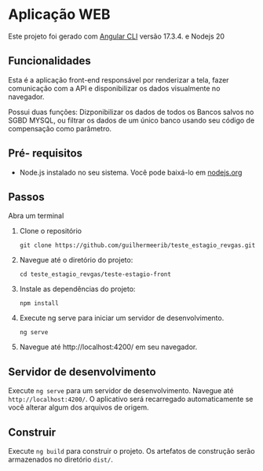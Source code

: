 # Aplicação WEB

Este projeto foi gerado com [Angular CLI](https://github.com/angular/angular-cli) versão 17.3.4. e Nodejs 20

## Funcionalidades

Esta é a aplicação front-end responsável por renderizar a tela, fazer comunicação com a API e disponibilizar os dados visualmente no navegador.

Possui duas funções:
Dizponibilizar os dados de todos os Bancos salvos no SGBD MYSQL, ou filtrar os dados de um único banco usando seu código de compensação como parâmetro.

## Pré- requisitos

- Node.js instalado no seu sistema. Você pode baixá-lo em [nodejs.org](https://nodejs.org/)

## Passos

 Abra um terminal

1. Clone o repositório

    `git clone https://github.com/guilhermeerib/teste_estagio_revgas.git`

2. Navegue até o diretório do projeto:

    `cd teste_estagio_revgas/teste-estagio-front`

3. Instale as dependências do projeto:

    `npm install`

4. Execute ng serve para iniciar um servidor de desenvolvimento.

    `ng serve`

5. Navegue até http://localhost:4200/ em seu navegador.

## Servidor de desenvolvimento

Execute `ng serve` para um servidor de desenvolvimento. Navegue até `http://localhost:4200/`. O aplicativo será recarregado automaticamente se você alterar algum dos arquivos de origem.

## Construir

Execute `ng build` para construir o projeto. Os artefatos de construção serão armazenados no diretório `dist/`.
